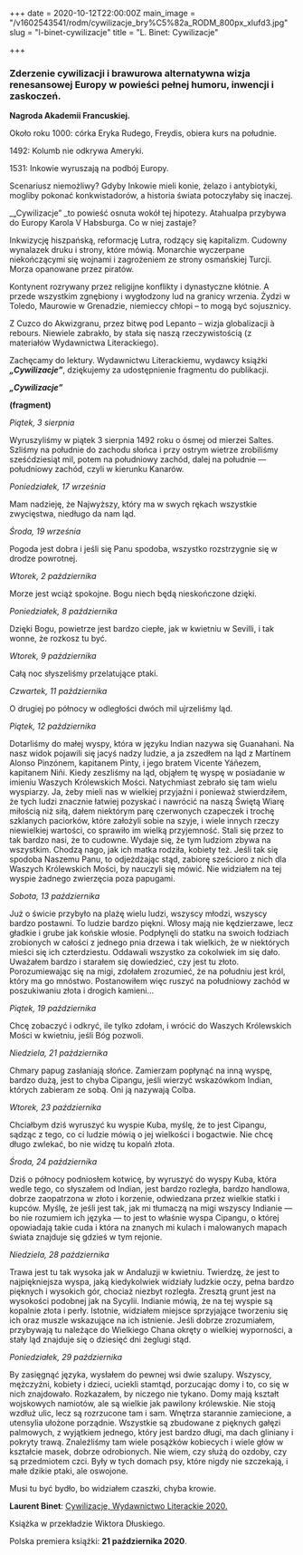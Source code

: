 +++
date = 2020-10-12T22:00:00Z
main_image = "/v1602543541/rodm/cywilizacje_bry%C5%82a_RODM_800px_xlufd3.jpg"
slug = "l-binet-cywilizacje"
title = "L. Binet: Cywilizacje"

+++
### **Zderzenie cywilizacji i brawurowa alternatywna wizja renesansowej Europy w powieści pełnej humoru, inwencji i zaskoczeń.**

**Nagroda Akademii Francuskiej.**

Około roku 1000: córka Eryka Rudego, Freydis, obiera kurs na południe.

1492: Kolumb nie odkrywa Ameryki.

1531: Inkowie wyruszają na podbój Europy.

Scenariusz niemożliwy? Gdyby Inkowie mieli konie, żelazo i antybiotyki, mogliby pokonać konkwistadorów, a historia świata potoczyłaby się inaczej.

_„Cywilizacje” _to powieść osnuta wokół tej hipotezy. Atahualpa przybywa do Europy Karola V Habsburga. Co w niej zastaje?

Inkwizycję hiszpańską, reformację Lutra, rodzący się kapitalizm. Cudowny wynalazek druku i strony, które mówią. Monarchie wyczerpane niekończącymi się wojnami i zagrożeniem ze strony osmańskiej Turcji. Morza opanowane przez piratów.

Kontynent rozrywany przez religijne konflikty i dynastyczne kłótnie. A przede wszystkim zgnębiony i wygłodzony lud na granicy wrzenia. Żydzi w Toledo, Maurowie w Grenadzie, niemieccy chłopi – to mogą być sojusznicy.

Z Cuzco do Akwizgranu, przez bitwę pod Lepanto – wizja globalizacji à rebours. Niewiele zabrakło, by stała się naszą rzeczywistością (z materiałów Wydawnictwa Literackiego).

Zachęcamy do lektury. Wydawnictwu Literackiemu, wydawcy książki **_„Cywilizacje”_**, dziękujemy za udostępnienie fragmentu do publikacji.

**_„Cywilizacje”_**

**(fragment)**

_Piątek, 3 sierpnia_

Wyruszyliśmy w piątek 3 sierpnia 1492 roku o ósmej od mierzei Saltes. Szliśmy na południe do zachodu słońca i przy ostrym wietrze zrobiliśmy sześćdziesiąt mil, potem na południowy zachód, dalej na południe — południowy zachód, czyli w kierunku Kanarów.

_Poniedziałek, 17 września_

Mam nadzieję, że Najwyższy, który ma w swych rękach wszystkie zwycięstwa, niedługo da nam ląd.

_Środa, 19 września_

Pogoda jest dobra i jeśli się Panu spodoba, wszystko rozstrzygnie się w drodze powrotnej.

_Wtorek, 2 października_

Morze jest wciąż spokojne. Bogu niech będą nieskończone dzięki.

_Poniedziałek, 8 października_

Dzięki Bogu, powietrze jest bardzo ciepłe, jak w kwietniu w Sevilli, i tak wonne, że rozkosz tu być.

_Wtorek, 9 października_

Całą noc słyszeliśmy przelatujące ptaki.

_Czwartek, 11 października_

O drugiej po północy w odległości dwóch mil ujrzeliśmy ląd.

_Piątek, 12 października_

Dotarliśmy do małej wyspy, która w języku Indian nazywa się Guanahani. Na nasz widok pojawili się jacyś nadzy ludzie, a ja zszedłem na ląd z Martínem Alonso Pinzónem, kapitanem Pinty, i jego bratem Vicente Yáñezem, kapitanem Niñi. Kiedy zeszliśmy na ląd, objąłem tę wyspę w posiadanie w imieniu Waszych Królewskich Mości. Natychmiast zebrało się tam wielu wyspiarzy. Ja, żeby mieli nas w wielkiej przyjaźni i ponieważ stwierdziłem, że tych ludzi znacznie łatwiej pozyskać i nawrócić na naszą Świętą Wiarę miłością niż siłą, dałem niektórym parę czerwonych czapeczek i trochę szklanych paciorków, które założyli sobie na szyje, i wiele innych rzeczy niewielkiej wartości, co sprawiło im wielką przyjemność. Stali się przez to tak bardzo nasi, że to cudowne. Wydaje się, że tym ludziom zbywa na wszystkim. Chodzą nago, jak ich matka rodziła, kobiety też. Jeśli tak się spodoba Naszemu Panu, to odjeżdżając stąd, zabiorę sześcioro z nich dla Waszych Królewskich Mości, by nauczyli się mówić. Nie widziałem na tej wyspie żadnego zwierzęcia poza papugami.

_Sobota, 13 października_

Już o świcie przybyło na plażę wielu ludzi, wszyscy młodzi, wszyscy bardzo postawni. To ludzie bardzo piękni. Włosy mają nie kędzierzawe, lecz gładkie i grube jak końskie włosie. Podpłynęli do statku na swoich łodziach zrobionych w całości z jednego pnia drzewa i tak wielkich, że w niektórych mieści się ich czterdziestu. Oddawali wszystko za cokolwiek im się dało. Uważałem bardzo i starałem się dowiedzieć, czy jest tu złoto. Porozumiewając się na migi, zdołałem zrozumieć, że na południu jest król, który ma go mnóstwo. Postanowiłem więc ruszyć na południowy zachód w poszukiwaniu złota i drogich kamieni…

_Piątek, 19 października_

Chcę zobaczyć i odkryć, ile tylko zdołam, i wrócić do Waszych Królewskich Mości w kwietniu, jeśli Bóg pozwoli.

_Niedziela, 21 października_

Chmary papug zasłaniają słońce. Zamierzam popłynąć na inną wyspę, bardzo dużą, jest to chyba Cipangu, jeśli wierzyć wskazówkom Indian, których zabieram ze sobą. Oni ją nazywają Colba.

_Wtorek, 23 października_

Chciałbym dziś wyruszyć ku wyspie Kuba, myślę, że to jest Cipangu, sądząc z tego, co ci ludzie mówią o jej wielkości i bogactwie. Nie chcę długo zwlekać, bo nie widzę tu kopalń złota.

_Środa, 24 października_

Dziś o północy podniosłem kotwicę, by wyruszyć do wyspy Kuba, która wedle tego, co słyszałem od Indian, jest bardzo rozległa, bardzo handlowa, dobrze zaopatrzona w złoto i korzenie, odwiedzana przez wielkie statki i kupców. Myślę, że jeśli jest tak, jak mi tłumaczą na migi wszyscy Indianie — bo nie rozumiem ich języka — to jest to właśnie wyspa Cipangu, o której opowiadają takie cuda i która na znanych mi kulach i malowanych mapach świata znajduje się gdzieś w tym rejonie.

_Niedziela, 28 października_

Trawa jest tu tak wysoka jak w Andaluzji w kwietniu. Twierdzę, że jest to najpiękniejsza wyspa, jaką kiedykolwiek widziały ludzkie oczy, pełna bardzo pięknych i wysokich gór, chociaż niezbyt rozległa. Zresztą grunt jest na wysokości podobnej jak na Sycylii. Indianie mówią, że na tej wyspie są kopalnie złota i perły. Istotnie, widziałem miejsce sprzyjające tworzeniu się ich oraz muszle wskazujące na ich istnienie. Jeśli dobrze zrozumiałem, przybywają tu należące do Wielkiego Chana okręty o wielkiej wyporności, a stały ląd znajduje się o dziesięć dni żeglugi stąd.

_Poniedziałek, 29 października_

By zasięgnąć języka, wysłałem do pewnej wsi dwie szalupy. Wszyscy, mężczyźni, kobiety i dzieci, uciekli stamtąd, porzucając domy i to, co się w nich znajdowało. Rozkazałem, by niczego nie tykano. Domy mają kształt wojskowych namiotów, ale są wielkie jak pawilony królewskie. Nie stoją wzdłuż ulic, lecz są rozrzucone tam i sam. Wnętrza starannie zamiecione, a utensylia ułożone porządnie. Wszystkie są zbudowane z pięknych gałęzi palmowych, z wyjątkiem jednego, który jest bardzo długi, ma dach gliniany i pokryty trawą. Znaleźliśmy tam wiele posążków kobiecych i wiele głów w kształcie masek, dobrze odrobionych. Nie wiem, czy służą do ozdoby, czy są przedmiotem czci. Były w tych domach psy, które nigdy nie szczekają, i małe dzikie ptaki, ale oswojone.

Musi tu być bydło, bo widziałem czaszki, chyba krowie.

**Laurent Binet**: [Cywilizacje, Wydawnictwo Literackie 2020.](https://www.wydawnictwoliterackie.pl/ksiazka/5295/Cywilizacje----Laurent-Binet "https://www.wydawnictwoliterackie.pl/ksiazka/5295/Cywilizacje----Laurent-Binet")

Książka w przekładzie Wiktora Dłuskiego.

Polska premiera książki: **21 października 2020**.